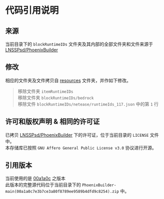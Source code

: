 # 代码引用说明

## 来源
当前目录下的 `blockRuntimeIDs` 文件夹及其内部的全部文件夹和文件来源于 [LNSSPsd/PhoenixBuilder](https://github.com/LNSSPsd/PhoenixBuilder/)

## 修改
相应的文件夹及文件拷贝自 [resources](https://github.com/LNSSPsd/PhoenixBuilder/tree/main/resources) 文件夹，并作如下修改。
> 移除文件夹 `itemRuntimeIDs`<br>
> 移除文件夹 `blockRuntimeIDs/bedrock`<br>
> 移除文件 `blockRuntimeIDs/netease/runtimeIds_117.json` 中的第 `1` 行

## 许可和版权声明 & 相同的许可证
已拷贝 [LNSSPsd/PhoenixBuilder](https://github.com/LNSSPsd/PhoenixBuilder/) 下的许可证，位于当前目录的 `LICENSE` 文件中。<br>
本存储库已按照 `GNU Affero General Public License v3.0` 协议进行开源。

## 引用版本
当前使用的是 [00a1a0c](https://github.com/LNSSPsd/PhoenixBuilder/commit/00a1a0c7e3b7ce3a80f8789ee9589b4dfd9c8254) 之版本<br>
此版本的完整源代码位于当前目录下的 `PhoenixBuilder-main(00a1a0c7e3b7ce3a80f8789ee9589b4dfd9c8254).zip` 中。
